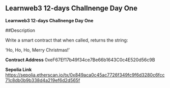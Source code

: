 ## Learnweb3 12-days Challnenge Day One

**Learnweb3 12-days Challnenge Day One**

##Description

Write a smart contract that when called, returns the string:

‘Ho, Ho, Ho, Merry Christmas!’

**Contract Address**   0xeF67Ef17b49f34ce7Be66b1643C0c4E520d56c9B

**Sepolia Link**
https://sepolia.etherscan.io/tx/0x849aca0c45ac7726f349fc9f6d3280c6fcc71c8db0b9b338d4a219ef6d2d565f


